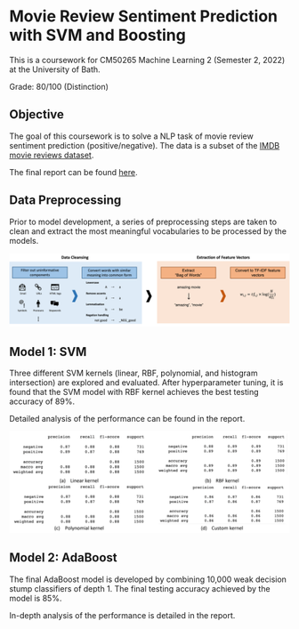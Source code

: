 # Movie Review Sentiment Prediction with SVM and Boosting

This is a coursework for CM50265 Machine Learning 2 (Semester 2, 2022) at the University of Bath.

Grade: 80/100 (Distinction)

## Objective

The goal of this coursework is to solve a NLP task of movie review sentiment prediction (positive/negative). The data is a subset of the [IMDB movie reviews dataset](http://ai.stanford.edu/~amaas/data/sentiment/).

The final report can be found [here](https://github.com/RPSha/Film-Review-Sentiment-Analysis/blob/main/Final%20Report.pdf).

## Data Preprocessing

Prior to model development, a series of preprocessing steps are taken to clean and extract the most meaningful vocabularies to be processed by the models. 

![preprocessing](preprocessing_steps.png)

## Model 1: SVM

Three different SVM kernels (linear, RBF, polynomial, and histogram intersection) are explored and evaluated. After hyperparameter tuning, it is found that the SVM model with RBF kernel achieves the best testing accuracy of 89%. 

Detailed analysis of the performance can be found in the report.

![model1](svm_performances.png)

## Model 2: AdaBoost

The final AdaBoost model is developed by combining 10,000 weak decision stump classifiers of depth 1. The final testing accuracy achieved by the model is 85%. 

In-depth analysis of the performance is detailed in the report.
